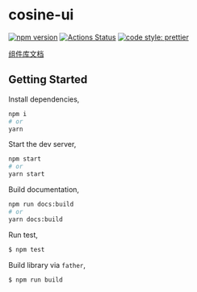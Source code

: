 # cosine-ui

[![npm version](https://img.shields.io/npm/v/cosine-ui/latest.svg)](https://www.npmjs.com/package/@cosine_yu/cosine-ui)
[![Actions Status](https://github.com/yusixian/cosine-ui/actions/workflows/npm-publish.yml/badge.svg)](https://github.com/yusixian/cosine-ui)
[![code style: prettier](https://img.shields.io/badge/code_style-prettier-ff69b4.svg?style=flat-square)](https://github.com/prettier/prettier)

[组件库文档](https://ui.cosine.ren/)

## Getting Started

Install dependencies,

```bash
npm i
# or
yarn
```

Start the dev server,

```bash
npm start
# or
yarn start
```

Build documentation,

```bash
npm run docs:build
# or
yarn docs:build
```

Run test,

```bash
$ npm test
```

Build library via `father`,

```bash
$ npm run build
```
